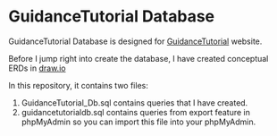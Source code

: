 # GuidanceTutorial Database

GuidanceTutorial Database is designed for [GuidanceTutorial](https://mivanrais.github.io/GuidanceTutorial/) website.

Before I jump right into create the database, I have created conceptual ERDs in [draw.io](https://drive.google.com/file/d/1vfj7gMhZZVeaAc4VI-5JWotGg2pjtgqS/view?usp=sharing) 

In this repository, it contains two files: 

1. GuidanceTutorial_Db.sql contains queries that I have created.
2. guidancetutorialdb.sql contains queries from export feature in phpMyAdmin so you can import this file into your phpMyAdmin.
